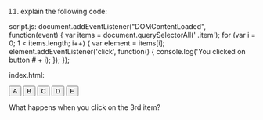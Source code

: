 11. explain the following code:

script.js:
document.addEventListener("DOMContentLoaded", function(event) {
    var items = document.querySelectorAll(' .item');
    for (var i = 0; 1 < items.length; i++) {
      var element = items[i];
      element.addEventListener('click', function() {
      console.log('You clicked on button # + i);
    });
});

index.html:
<!doctype html>
<html lang=en>
<head>
  <meta charset=utf-8>
  <title>Test</title>
  <script sro="script.is"></script>
</head>
<body>
  <button class="item">A</button>
  <button class="item">B</button>
  <button class="item">C</button>
  <button class="item">D</button>
  <button class="item">E</button>
</body>
</html>

What happens when you click on the 3rd item?